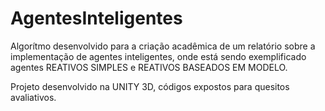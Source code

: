 # AgentesInteligentes


Algorítmo desenvolvido para a criação acadêmica de um relatório sobre a implementação de agentes inteligentes,
onde está sendo exemplificado agentes REATIVOS SIMPLES e REATIVOS BASEADOS EM MODELO.

Projeto desenvolvido na UNITY 3D, códigos expostos para quesitos avaliativos.
